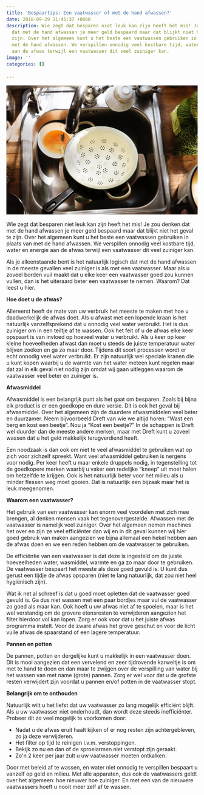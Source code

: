 ```yaml
---
title: 'Bespaartips: Een vaatwasser of met de hand afwassen?'
date: 2018-09-29 11:45:37 +0000
description: Wie zegt dat besparen niet leuk kan zijn heeft het mis! Je zou denken
  dat met de hand afwassen je meer geld bespaard maar dat blijkt niet het geval te
  zijn. Over het algemeen kunt u het beste een vaatwassen gebruiken in plaats van
  met de hand afwassen. We verspillen onnodig veel kostbare tijd, water en energie
  aan de afwas terwijl een vaatwasser dit veel zuiniger kan.
image: ''
categories: []

---
```

![](/uploads/bowl-dirty-dirty-dishes-1385754.jpg)

Wie zegt dat besparen niet leuk kan zijn heeft het mis! Je zou denken dat met de hand afwassen je meer geld bespaard maar dat blijkt niet het geval te zijn. Over het algemeen kunt u het beste een vaatwassen gebruiken in plaats van met de hand afwassen. We verspillen onnodig veel kostbare tijd, water en energie aan de afwas terwijl een vaatwasser dit veel zuiniger kan.

Als je alleenstaande bent is het natuurlijk logisch dat met de hand afwassen in de meeste gevallen veel zuiniger is als met een vaatwasser. Maar als u zoveel borden vuil maakt dat u elke keer een vaatwasser goed zou kunnen vullen, dan is het uiteraard beter een vaatwasser te nemen. Waarom? Dat leest u hier.

**Hoe doet u de afwas?**

Allereerst heeft de mate van uw verbruik het meeste te maken met hoe u daadwerkelijk de afwas doet. Als u afwast met een lopende kraan is het natuurlijk vanzelfsprekend dat u onnodig veel water verbruikt. Het is dus zuiniger om in een teiltje af te wassen. Ook het feit of u de afwas elke keer opspaart is van invloed op hoeveel water u verbruikt. Als u keer op keer kleine hoeveelheden afwast dan moet u steeds de juiste temperatuur water blijven zoeken en ga zo maar door. Tijdens dit soort processen wordt er echt onnodig veel water verbruikt. Er zijn natuurlijk wel speciale kranen die u kunt kopen waarbij u de warmte van het water meteen kunt regelen maar dat zal in elk geval niet nodig zijn omdat wij gaan uitleggen waarom de vaatwasser veel beter en zuiniger is.

**Afwasmiddel**

Afwasmiddel is een belangrijk punt als het gaat om besparen. Zoals bij bijna elk product is er een goedkope en dure versie. Dit is ook het geval bij afwasmiddel. Over het algemeen zijn de duurdere afwasmiddelen veel beter en duurzamer. Neem bijvoorbeeld Dreft van wie we altijd horen: “Wast een berg en kost een beetje”. Nou ja “Kost een beetje?” In de schappen is Dreft wel duurder dan de meeste andere merken, maar met Dreft kunt u zoveel wassen dat u het geld makkelijk terugverdiend heeft.

Een noodzaak is dan ook om niet te veel afwasmiddel te gebruiken wat op zich voor zichzelf spreekt. Want veel afwasmiddel gebruiken is nergens voor nodig. Per keer heeft u maar enkele druppels nodig, in tegenstelling tot de goedkopere merken waarbij u vaker een redelijke “kneep” uit moet halen om hetzelfde te krijgen. Ook is het natuurlijk beter voor het milieu als u minder flessen weg moet gooien. Dat is natuurlijk een bijzaak maar het is leuk meegenomen.

**Waarom een vaatwasser?**

Het gebruik van een vaatwasser kan enorm veel voordelen met zich mee brengen, al denken mensen vaak het tegenovergestelde. Afwassen met de vaatwasser is namelijk veel zuiniger. Over het algemeen nemen machines het over en zijn ze veel efficiënter dan wij en in dit geval kunnen wij hier goed gebruik van maken aangezien we bijna allemaal een hekel hebben aan de afwas doen en we een reden hebben om de vaatwasser te gebruiken.

De efficiëntie van een vaatwasser is dat deze is ingesteld om de juiste hoeveelheden water, wasmiddel, warmte en ga zo maar door te gebruiken. De vaatwasser bespaart het meeste als deze goed gevuld is. U kunt dus gerust een tijdje de afwas opsparen (niet te lang natuurlijk, dat zou niet heel hygiënisch zijn).

Wat ik net al schreef is dat u goed moet opletten dat de vaatwasser goed gevuld is. Ga dus niet wassen met een paar bordjes maar vul de vaatwasser zo goed als maar kan. Ook hoeft u uw afwas niet af te spoelen, maar is het wel verstandig om de grovere etensresten te verwijderen aangezien het filter hierdoor vol kan lopen. Zorg er ook voor dat u het juiste afwas programma instelt. Voor de zware afwas het grove geschut en voor de licht vuile afwas de spaarstand of een lagere temperatuur.

**Pannen en potten**

De pannen, potten en dergelijke kunt u makkelijk in een vaatwasser doen. Dit is mooi aangezien dat een vervelend en zeer tijdrovende karweitje is om met te hand te doen en dan maar te zwijgen over de verspilling van water bij het wassen van met name (grote) pannen. Zorg er wel voor dat u de grofste resten verwijdert zijn voordat u pannen en/of potten in de vaatwasser stopt.

**Belangrijk om te onthouden**

Natuurlijk wilt u het liefst dat uw vaatwasser zo lang mogelijk efficiënt blijft. Als u uw vaatwasser niet onderhoudt, dan wordt deze steeds inefficiënter. Probeer dit zo veel mogelijk te voorkomen door:

* Nadat u de afwas eruit haalt kijken of er nog resten zijn achtergebleven, zo ja deze verwijderen.
* Het filter op tijd te reinigen i.v.m. verstoppingen.
* Bekijk zo nu en dan of de sproeiarmen niet verstopt zijn geraakt.
* Zo'n 2 keer per jaar zult u uw vaatwasser moeten ontkalken.

Door met beleid af te wassen, en water niet onnodig te verspillen bespaart u vanzelf op geld en milieu. Met alle apparaten, dus ook de vaatwassers geldt over het algemeen: hoe nieuwer hoe zuiniger. En met een van de nieuwere vaatwassers hoeft u nooit meer zelf af te wassen.